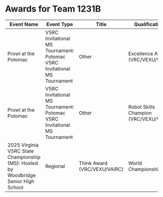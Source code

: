 # Awards for Team 1231B

| Event Name | Event Type | Title | Qualifications |
|------------|------------|-------|----------------|
| Prowl at the Potomac | V5RC Invitational MS Tournament: Potomac V5RC Invitational MS Tournament | Other | Excellence Award (VRC/VEXU/VAIRC) | Event Region Championship |
| Prowl at the Potomac | V5RC Invitational MS Tournament: Potomac V5RC Invitational MS Tournament | Other | Robot Skills Champion (VRC/VEXU/VAIRC) | Event Region Championship |
| 2025 Virginia V5RC State Championship (MS): Hosted by Woodbridge Senior High School | Regional | Think Award (VRC/VEXU/VAIRC) | World Championship |
